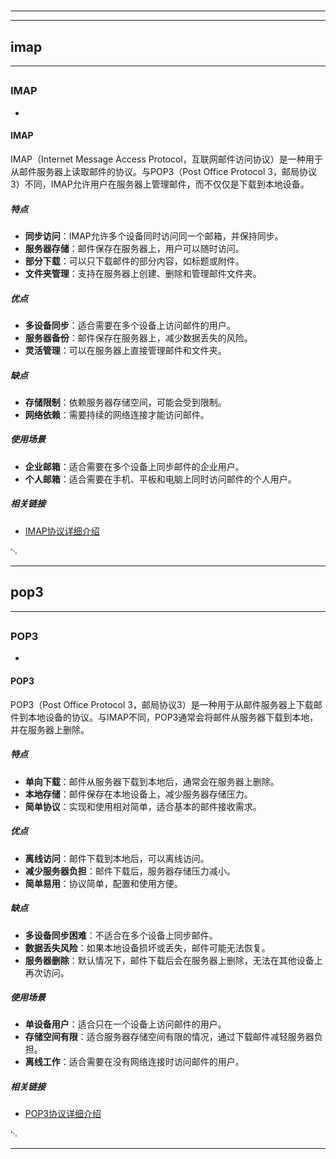 # 
___
___
## imap
___
## 
### IMAP
- 

#### IMAP

IMAP（Internet Message Access Protocol，互联网邮件访问协议）是一种用于从邮件服务器上读取邮件的协议。与POP3（Post Office Protocol 3，邮局协议3）不同，IMAP允许用户在服务器上管理邮件，而不仅仅是下载到本地设备。

##### 特点

- **同步访问**：IMAP允许多个设备同时访问同一个邮箱，并保持同步。
- **服务器存储**：邮件保存在服务器上，用户可以随时访问。
- **部分下载**：可以只下载邮件的部分内容，如标题或附件。
- **文件夹管理**：支持在服务器上创建、删除和管理邮件文件夹。

##### 优点

- **多设备同步**：适合需要在多个设备上访问邮件的用户。
- **服务器备份**：邮件保存在服务器上，减少数据丢失的风险。
- **灵活管理**：可以在服务器上直接管理邮件和文件夹。

##### 缺点

- **存储限制**：依赖服务器存储空间，可能会受到限制。
- **网络依赖**：需要持续的网络连接才能访问邮件。

##### 使用场景

- **企业邮箱**：适合需要在多个设备上同步邮件的企业用户。
- **个人邮箱**：适合需要在手机、平板和电脑上同时访问邮件的个人用户。

##### 相关链接

- [IMAP协议详细介绍](https://zh.wikipedia.org/wiki/Internet_Message_Access_Protocol)

␃
___
## pop3
___
## 
### POP3
- 

#### POP3

POP3（Post Office Protocol 3，邮局协议3）是一种用于从邮件服务器上下载邮件到本地设备的协议。与IMAP不同，POP3通常会将邮件从服务器下载到本地，并在服务器上删除。

##### 特点

- **单向下载**：邮件从服务器下载到本地后，通常会在服务器上删除。
- **本地存储**：邮件保存在本地设备上，减少服务器存储压力。
- **简单协议**：实现和使用相对简单，适合基本的邮件接收需求。

##### 优点

- **离线访问**：邮件下载到本地后，可以离线访问。
- **减少服务器负担**：邮件下载后，服务器存储压力减小。
- **简单易用**：协议简单，配置和使用方便。

##### 缺点

- **多设备同步困难**：不适合在多个设备上同步邮件。
- **数据丢失风险**：如果本地设备损坏或丢失，邮件可能无法恢复。
- **服务器删除**：默认情况下，邮件下载后会在服务器上删除，无法在其他设备上再次访问。

##### 使用场景

- **单设备用户**：适合只在一个设备上访问邮件的用户。
- **存储空间有限**：适合服务器存储空间有限的情况，通过下载邮件减轻服务器负担。
- **离线工作**：适合需要在没有网络连接时访问邮件的用户。

##### 相关链接

- [POP3协议详细介绍](https://zh.wikipedia.org/wiki/Post_Office_Protocol)

␃
___
